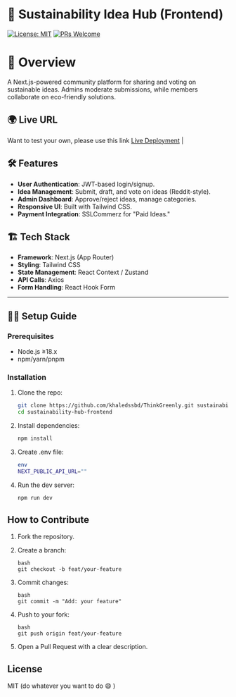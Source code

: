 # 🌱 Sustainability Idea Hub (Frontend)

[![License: MIT](https://img.shields.io/badge/License-MIT-green.svg)](LICENSE)
[![PRs Welcome](https://img.shields.io/badge/PRs-welcome-brightgreen.svg)](CONTRIBUTING.md)

# 📌 Overview

A Next.js-powered community platform for sharing and voting on sustainable ideas. Admins moderate submissions, while members collaborate on eco-friendly solutions.

## 🌍 Live URL

Want to test your own, please use this link
[Live Deployment](https://think-greenly-serverside.vercel.app/) |

## 🛠️ Features

- **User Authentication**: JWT-based login/signup.
- **Idea Management**: Submit, draft, and vote on ideas (Reddit-style).
- **Admin Dashboard**: Approve/reject ideas, manage categories.
- **Responsive UI**: Built with Tailwind CSS.
- **Payment Integration**: SSLCommerz for "Paid Ideas."

## 🏗️ Tech Stack

- **Framework**: Next.js (App Router)
- **Styling**: Tailwind CSS
- **State Management**: React Context / Zustand
- **API Calls**: Axios
- **Form Handling**: React Hook Form

---

## 🏃‍♂️ Setup Guide

### Prerequisites

- Node.js ≥18.x
- npm/yarn/pnpm

### Installation

1. Clone the repo:

   ```bash
   git clone https://github.com/khaledssbd/ThinkGreenly.git sustainability-hub-frontend
   cd sustainability-hub-frontend

   ```

2. Install dependencies:

   ```bash
   npm install

   ```

3. Create .env file:

   ```bash
   env
   NEXT_PUBLIC_API_URL=""

   ```

4. Run the dev server:
   ```bash
   npm run dev
   ```

## How to Contribute

1. Fork the repository.

2. Create a branch:

   ```
   bash
   git checkout -b feat/your-feature

   ```

3. Commit changes:

   ```
   bash
   git commit -m "Add: your feature"

   ```

4. Push to your fork:

   ```
   bash
   git push origin feat/your-feature

   ```

5. Open a Pull Request with a clear description.

## License

MIT (do whatever you want to do :smile: )
